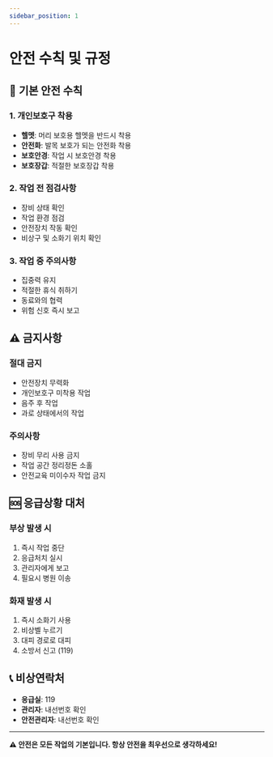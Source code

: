 ```yaml
---
sidebar_position: 1
---
```


# 안전 수칙 및 규정

## 🚨 기본 안전 수칙

### 1. 개인보호구 착용
- **헬멧**: 머리 보호용 헬멧을 반드시 착용
- **안전화**: 발목 보호가 되는 안전화 착용
- **보호안경**: 작업 시 보호안경 착용
- **보호장갑**: 적절한 보호장갑 착용

### 2. 작업 전 점검사항
- 장비 상태 확인
- 작업 환경 점검
- 안전장치 작동 확인
- 비상구 및 소화기 위치 확인

### 3. 작업 중 주의사항
- 집중력 유지
- 적절한 휴식 취하기
- 동료와의 협력
- 위험 신호 즉시 보고

## ⚠️ 금지사항

### 절대 금지
- 안전장치 무력화
- 개인보호구 미착용 작업
- 음주 후 작업
- 과로 상태에서의 작업

### 주의사항
- 장비 무리 사용 금지
- 작업 공간 정리정돈 소홀
- 안전교육 미이수자 작업 금지

## 🆘 응급상황 대처

### 부상 발생 시
1. 즉시 작업 중단
2. 응급처치 실시
3. 관리자에게 보고
4. 필요시 병원 이송

### 화재 발생 시
1. 즉시 소화기 사용
2. 비상벨 누르기
3. 대피 경로로 대피
4. 소방서 신고 (119)

## 📞 비상연락처

- **응급실**: 119
- **관리자**: 내선번호 확인
- **안전관리자**: 내선번호 확인

---

**⚠️ 안전은 모든 작업의 기본입니다. 항상 안전을 최우선으로 생각하세요!** 